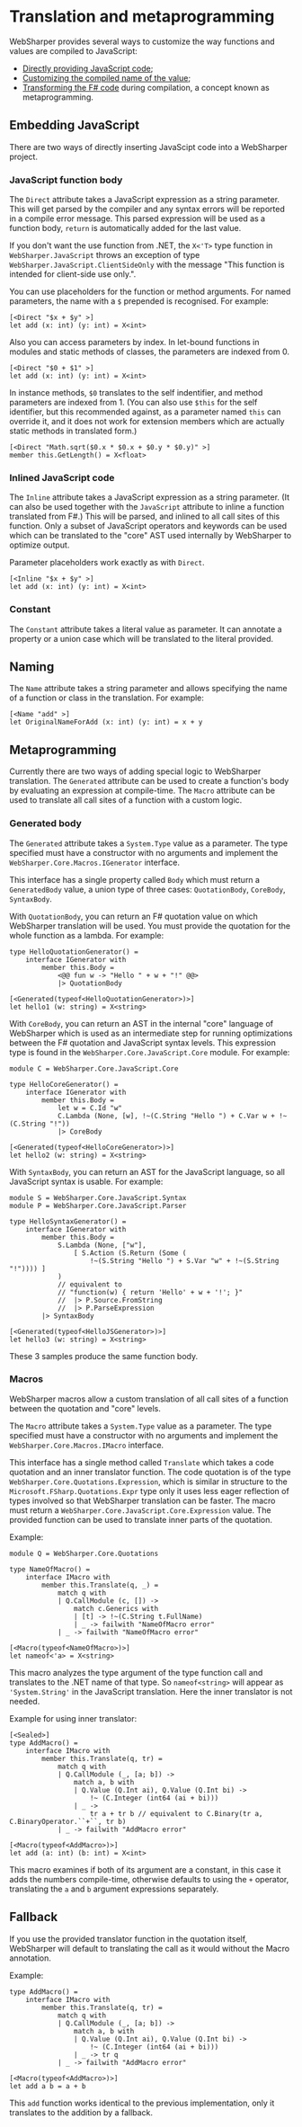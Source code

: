 # Translation and metaprogramming

WebSharper provides several ways to customize the way functions and
values are compiled to JavaScript:

* [Directly providing JavaScript code](#javascript);
* [Customizing the compiled name of the value](#name);
* [Transforming the F# code](#meta) during compilation, a concept
  known as metaprogramming.

<a name="javascript"></a>
## Embedding JavaScript

There are two ways of directly inserting JavaScipt code into a WebSharper project.

### JavaScript function body

The `Direct` attribute takes a JavaScript expression as a string parameter.
This will get parsed by the compiler and any syntax errors will be reported in a
compile error message.
This parsed expression will be used as a function body, `return` is automatically
added for the last value.

If you don't want the use function from .NET, the `X<'T>` type function in
`WebSharper.JavaScript` throws an exception of type `WebSharper.JavaScript.ClientSideOnly` with the message
"This function is intended for client-side use only.".

You can use placeholders for the function or method arguments.
For named parameters, the name with a `$` prepended is recognised.
For example:

    [<Direct "$x + $y" >]
    let add (x: int) (y: int) = X<int>

Also you can access parameters by index.
In let-bound functions in modules and static methods of classes, the parameters
are indexed from 0.

    [<Direct "$0 + $1" >]
    let add (x: int) (y: int) = X<int>
    
In instance methods, `$0` translates to the self indentifier, and method parameters
are indexed from 1.
(You can also use `$this` for the self identifier, but this recommended against, as
a parameter named `this` can override it, and it does not work for extension members
which are actually static methods in translated form.)

    [<Direct "Math.sqrt($0.x * $0.x + $0.y * $0.y)" >]
    member this.GetLength() = X<float>

### Inlined JavaScript code

The `Inline` attribute  takes a JavaScript expression as a string parameter.
(It can also be used together with the `JavaScript` attribute to inline a function
translated from F#.)
This will be parsed, and inlined to all call sites of this function.
Only a subset of JavaScript operators and keywords can be used which can be translated
to the "core" AST used internally by WebSharper to optimize output.

Parameter placeholders work exactly as with `Direct`. 

    [<Inline "$x + $y" >]
    let add (x: int) (y: int) = X<int>

### Constant

The `Constant` attribute takes a literal value as parameter.
It can annotate a property or a union case which will be translated to the literal provided.

<a name="name"></a>
## Naming

The `Name` attribute takes a string parameter and allows specifying
the name of a function or class in the translation.
For example:

    [<Name "add" >]
    let OriginalNameForAdd (x: int) (y: int) = x + y

<a name="meta"></a>
## Metaprogramming

Currently there are two ways of adding special logic to WebSharper translation.
The `Generated` attribute can be used to create a function's body by evaluating
an expression at compile-time.
The `Macro` attribute can be used to translate all call sites of a function with
a custom logic.

### Generated body

The `Generated` attribute takes a `System.Type` value as a parameter.
The type specified must have a constructor with no arguments and implement the
`WebSharper.Core.Macros.IGenerator` interface.

This interface has a single property called `Body` which must return a
`GeneratedBody` value, a union type of three cases: `QuotationBody`,
`CoreBody`, `SyntaxBody`.

With `QuotationBody`, you can return an F# quotation value on which WebSharper translation
will be used.
You must provide the quotation for the whole function as a lambda.
For example:

    type HelloQuotationGenerator() =
        interface IGenerator with
            member this.Body =
                <@@ fun w -> "Hello " + w + "!" @@>
                |> QuotationBody

    [<Generated(typeof<HelloQuotationGenerator>)>]
    let hello1 (w: string) = X<string>

With `CoreBody`, you can return an AST in the internal "core" language of WebSharper
which is used as an intermediate step for running optimizations between the F# quotation
and JavaScript syntax levels.
This expression type is found in the `WebSharper.Core.JavaScript.Core` module.
For example:

    module C = WebSharper.Core.JavaScript.Core

    type HelloCoreGenerator() =
        interface IGenerator with
            member this.Body =
                let w = C.Id "w"
                C.Lambda (None, [w], !~(C.String "Hello ") + C.Var w + !~(C.String "!"))
                |> CoreBody

    [<Generated(typeof<HelloCoreGenerator>)>]
    let hello2 (w: string) = X<string>

With `SyntaxBody`, you can return an AST for the JavaScript language, so all JavaScript
syntax is usable.
For example:

    module S = WebSharper.Core.JavaScript.Syntax
    module P = WebSharper.Core.JavaScript.Parser

    type HelloSyntaxGenerator() =
        interface IGenerator with
            member this.Body =
                S.Lambda (None, ["w"], 
                    [ S.Action (S.Return (Some (
                        !~(S.String "Hello ") + S.Var "w" + !~(S.String "!")))) ]
                )
                // equivalent to
                // "function(w) { return 'Hello' + w + '!'; }"
                //  |> P.Source.FromString 
                //  |> P.ParseExpression
            |> SyntaxBody

    [<Generated(typeof<HelloJSGenerator>)>]
    let hello3 (w: string) = X<string>

These 3 samples produce the same function body.

### Macros

WebSharper macros allow a custom translation of all call sites of a function between the
quotation and "core" levels.

The `Macro` attribute takes a `System.Type` value as a parameter.
The type specified must have a constructor with no arguments and implement the
`WebSharper.Core.Macros.IMacro` interface.

This interface has a single method called `Translate` which takes a code quotation and an
inner translator function.
The code quotation is of the type `WebSharper.Core.Quotations.Expression`, which is
similar in structure to the `Microsoft.FSharp.Quotations.Expr` type only it uses less
eager reflection of types involved so that WebSharper translation can be faster.
The macro must return a `WebSharper.Core.JavaScript.Core.Expression` value.
The provided function can be used to translate inner parts of the quotation.

Example:

    module Q = WebSharper.Core.Quotations

    type NameOfMacro() =
        interface IMacro with
            member this.Translate(q, _) =
                match q with
                | Q.CallModule (c, []) ->
                    match c.Generics with
                    | [t] -> !~(C.String t.FullName) 
                    | _ -> failwith "NameOfMacro error"
                | _ -> failwith "NameOfMacro error"

    [<Macro(typeof<NameOfMacro>)>]
    let nameof<'a> = X<string>

This macro analyzes the type argument of the type function call and translates to
the .NET name of that type.
So `nameof<string>` will appear as `'System.String'` in the JavaScript translation.
Here the inner translator is not needed.

Example for using inner translator:

    [<Sealed>]
    type AddMacro() =
        interface IMacro with
            member this.Translate(q, tr) =
                match q with
                | Q.CallModule (_, [a; b]) ->
                    match a, b with
                    | Q.Value (Q.Int ai), Q.Value (Q.Int bi) ->
                        !~ (C.Integer (int64 (ai + bi)))
                    | _ ->
                        tr a + tr b // equivalent to C.Binary(tr a, C.BinaryOperator.``+``, tr b)
                | _ -> failwith "AddMacro error"

    [<Macro(typeof<AddMacro>)>]
    let add (a: int) (b: int) = X<int>

This macro examines if both of its argument are a constant, in this case it adds 
the numbers compile-time, otherwise defaults to using the `+` operator, translating
the `a` and `b` argument expressions separately.

## Fallback

If you use the provided translator function in the quotation itself,
WebSharper will default to translating the call as it would without the Macro annotation.

Example:

    type AddMacro() =
        interface IMacro with
            member this.Translate(q, tr) =
                match q with
                | Q.CallModule (_, [a; b]) ->
                    match a, b with
                    | Q.Value (Q.Int ai), Q.Value (Q.Int bi) ->
                        !~ (C.Integer (int64 (ai + bi)))
                    | _ -> tr q
                | _ -> failwith "AddMacro error"

    [<Macro(typeof<AddMacro>)>]
    let add a b = a + b 

This `add` function works identical to the previous implementation, only
it translates to the addition by a fallback.